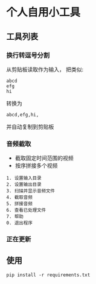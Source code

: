# 个人自用小工具

## 工具列表
### 换行转逗号分割
从剪贴板读取作为输入， 把类似:
```
abcd
efg
hi
```
转换为
```
abcd,efg,hi,
```
并自动复制到剪贴板
### 音频截取
- 截取固定时间范围的视频
- 按序拼接多个视频
```
1. 设置输入目录
2. 设置输出目录
3. 扫描并显示音频文件
4. 截取音频
5. 拼接音频
6. 查看已处理文件
7. 帮助
0. 退出程序
```

### 正在更新


## 使用
```
pip install -r requirements.txt
```